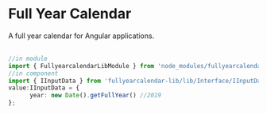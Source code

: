 # Full Year Calendar
A full year calendar for Angular applications. <br>
<br>
```typescript
//in module
import { FullyearcalendarLibModule } from 'node_modules/fullyearcalendar-lib/';
//in component
import { IInputData } from 'fullyearcalendar-lib/lib/Interface/IInputData';
value:IInputData = {
      year: new Date().getFullYear() //2019
};
```